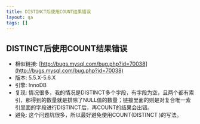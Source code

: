 ```yaml
---
title: DISTINCT后使用COUNT结果错误
layout: qa
tags: []
---
```


## DISTINCT后使用COUNT结果错误

* 相似链接: [http://bugs.mysql.com/bug.php?id=70038](http://bugs.mysql.com/bug.php?id=70038)
* 版本: 5.5.X-5.6.X
* 引擎: InnoDB
* 复现: 情况很多，我的情况是DISTINCT多个字段，有字段为空，且两个都有索引，那得到的数量就是排除了NULL值的数量；链接里面的则是对复合唯一索引里面的字段进行DISTINCT后，再COUNT的结果会出错。
* 避免: 这个问题坑很多，所以最好避免使用COUNT(DISTINCT )的写法。
